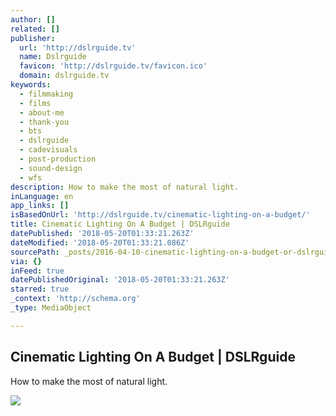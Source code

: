 ```yaml
---
author: []
related: []
publisher:
  url: 'http://dslrguide.tv'
  name: Dslrguide
  favicon: 'http://dslrguide.tv/favicon.ico'
  domain: dslrguide.tv
keywords:
  - filmmaking
  - films
  - about-me
  - thank-you
  - bts
  - dslrguide
  - cadevisuals
  - post-production
  - sound-design
  - wfs
description: How to make the most of natural light.
inLanguage: en
app_links: []
isBasedOnUrl: 'http://dslrguide.tv/cinematic-lighting-on-a-budget/'
title: Cinematic Lighting On A Budget | DSLRguide
datePublished: '2018-05-20T01:33:21.263Z'
dateModified: '2018-05-20T01:33:21.086Z'
sourcePath: _posts/2016-04-10-cinematic-lighting-on-a-budget-or-dslrguide.md
via: {}
inFeed: true
datePublishedOriginal: '2018-05-20T01:33:21.263Z'
starred: true
_context: 'http://schema.org'
_type: MediaObject

---
```

<article style=""><h1>Cinematic Lighting On A Budget | DSLRguide</h1><p>How to make the most of natural light.</p><img src="http://dslrguide.tv/wp-content/uploads/2016/04/cinematic-blog-1024x640.jpg" /></article>